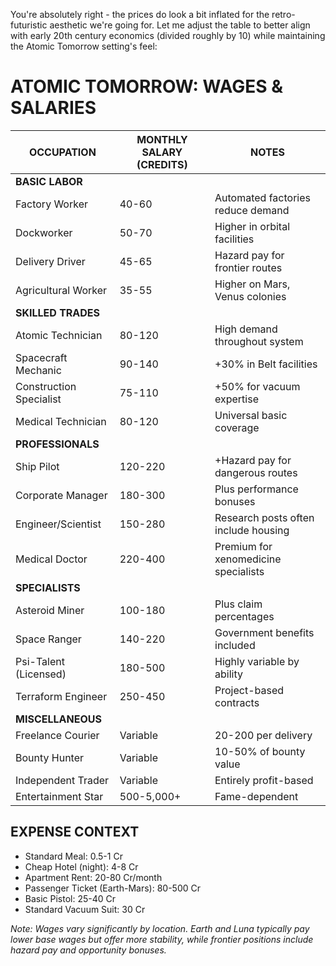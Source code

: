 You're absolutely right - the prices do look a bit inflated for the retro-futuristic aesthetic we're going for. Let me adjust the table to better align with early 20th century economics (divided roughly by 10) while maintaining the Atomic Tomorrow setting's feel:

# ATOMIC TOMORROW: WAGES & SALARIES

| OCCUPATION               | MONTHLY SALARY (CREDITS) | NOTES                                |
| ------------------------ | ------------------------ | ------------------------------------ |
| **BASIC LABOR**    |                          |                                      |
| Factory Worker           | 40-60                    | Automated factories reduce demand    |
| Dockworker               | 50-70                    | Higher in orbital facilities         |
| Delivery Driver          | 45-65                    | Hazard pay for frontier routes       |
| Agricultural Worker      | 35-55                    | Higher on Mars, Venus colonies       |
| **SKILLED TRADES** |                          |                                      |
| Atomic Technician        | 80-120                   | High demand throughout system        |
| Spacecraft Mechanic      | 90-140                   | +30% in Belt facilities              |
| Construction Specialist  | 75-110                   | +50% for vacuum expertise            |
| Medical Technician       | 80-120                   | Universal basic coverage             |
| **PROFESSIONALS**  |                          |                                      |
| Ship Pilot               | 120-220                  | +Hazard pay for dangerous routes     |
| Corporate Manager        | 180-300                  | Plus performance bonuses             |
| Engineer/Scientist       | 150-280                  | Research posts often include housing |
| Medical Doctor           | 220-400                  | Premium for xenomedicine specialists |
| **SPECIALISTS**    |                          |                                      |
| Asteroid Miner           | 100-180                  | Plus claim percentages               |
| Space Ranger             | 140-220                  | Government benefits included         |
| Psi-Talent (Licensed)    | 180-500                  | Highly variable by ability           |
| Terraform Engineer       | 250-450                  | Project-based contracts              |
| **MISCELLANEOUS**  |                          |                                      |
| Freelance Courier        | Variable                 | 20-200 per delivery                  |
| Bounty Hunter            | Variable                 | 10-50% of bounty value               |
| Independent Trader       | Variable                 | Entirely profit-based                |
| Entertainment Star       | 500-5,000+               | Fame-dependent                       |

## EXPENSE CONTEXT

* Standard Meal: 0.5-1 Cr
* Cheap Hotel (night): 4-8 Cr
* Apartment Rent: 20-80 Cr/month
* Passenger Ticket (Earth-Mars): 80-500 Cr
* Basic Pistol: 25-40 Cr
* Standard Vacuum Suit: 30 Cr

*Note: Wages vary significantly by location. Earth and Luna typically pay lower base wages but offer more stability, while frontier positions include hazard pay and opportunity bonuses.*
